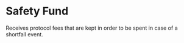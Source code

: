 # Safety Fund

Receives protocol fees that are kept in order to be spent in case of a shortfall event.
